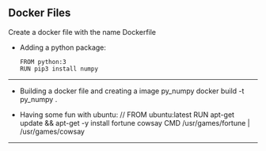 

##  Docker Files

Create a docker file with the name Dockerfile

- Adding a python package:

      FROM python:3
      RUN pip3 install numpy
----
- Building a docker file and creating a image py_numpy
docker build -t py_numpy .
  
- Having  some fun with ubuntu:
// 
	FROM ubuntu:latest 
	RUN apt-get update && apt-get -y install fortune cowsay 
	CMD /usr/games/fortune | /usr/games/cowsay
----

<!--stackedit_data:
eyJoaXN0b3J5IjpbLTE2OTQzMjg0NjksLTE2NTYwNjQ2NjVdfQ
==
-->